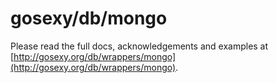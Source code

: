 # gosexy/db/mongo

Please read the full docs, acknowledgements and examples at [http://gosexy.org/db/wrappers/mongo](http://gosexy.org/db/wrappers/mongo).
